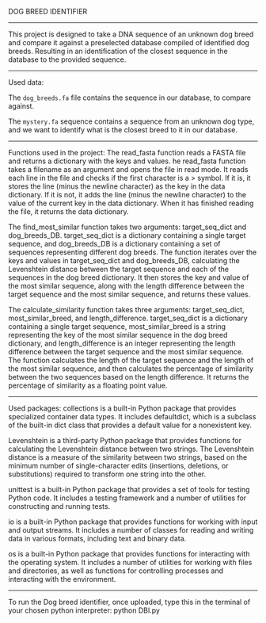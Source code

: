 
DOG BREED IDENTIFIER    
***
This project is designed to take a DNA sequence of an unknown dog breed and 
compare it against a preselected database compiled of identified dog breeds.
Resulting in an identification of the closest sequence in the database to the provided sequence.
***
Used data:

The `dog_breeds.fa` file contains the sequence in our database, to compare against.

The `mystery.fa` sequence contains a sequence from an unknown dog type, and we want to identify what is the closest breed 
to it in our database.

***
Functions used in the project:
The read_fasta function reads a FASTA file and returns a dictionary with the keys and values.
he read_fasta function takes a filename as an argument and opens the file in read mode.
It reads each line in the file and checks if the first character is a > symbol.
If it is, it stores the line (minus the newline character) as the key in the data dictionary.
If it is not, it adds the line (minus the newline character) to the value of the current key in the data dictionary.
When it has finished reading the file, it returns the data dictionary.

The find_most_similar function takes two arguments: target_seq_dict and dog_breeds_DB.
target_seq_dict is a dictionary containing a single target sequence, and dog_breeds_DB is a dictionary containing a set of sequences representing different dog breeds.
The function iterates over the keys and values in target_seq_dict and dog_breeds_DB,
calculating the Levenshtein distance between the target sequence and each of the sequences in the dog breed dictionary.
It then stores the key and value of the most similar sequence, along with the length difference between the target sequence and the most similar sequence, and returns these values.

The calculate_similarity function takes three arguments: target_seq_dict, most_similar_breed, and length_difference.
target_seq_dict is a dictionary containing a single target sequence, most_similar_breed is a string representing the key of the most similar sequence in the dog breed dictionary,
and length_difference is an integer representing the length difference between the target sequence and the most similar sequence.
The function calculates the length of the target sequence and the length of the most similar sequence, and then calculates the percentage of similarity between the two sequences based on the length difference.
It returns the percentage of similarity as a floating point value.

***
Used packages:
collections is a built-in Python package that provides specialized container data types.
It includes defaultdict, which is a subclass of the built-in dict class that provides a default value for a nonexistent key.

Levenshtein is a third-party Python package that provides functions for calculating the Levenshtein distance between two strings.
The Levenshtein distance is a measure of the similarity between two strings,
based on the minimum number of single-character edits (insertions, deletions, or substitutions) required to transform one string into the other.

unittest is a built-in Python package that provides a set of tools for testing Python code.
It includes a testing framework and a number of utilities for constructing and running tests.

io is a built-in Python package that provides functions for working with input and output streams.
It includes a number of classes for reading and writing data in various formats, including text and binary data.

os is a built-in Python package that provides functions for interacting with the operating system.
It includes a number of utilities for working with files and directories, as well as functions for controlling processes and interacting with the environment.
***
To run the Dog breed identifier, once uploaded, type this in the terminal of your chosen python interpreter:
python DBI.py
